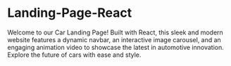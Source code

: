 # Landing-Page-React
Welcome to our Car Landing Page! Built with React, this sleek and modern website features a dynamic navbar, an interactive image carousel, and an engaging animation video to showcase the latest in automotive innovation. Explore the future of cars with ease and style.
